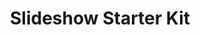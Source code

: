 ---
title: "Slideshow Starter Kit"

description: "Bring your memories and messages to life with our Slideshow Starter Kit, the perfect all-in-one solution for weddings, memorials, milestone celebrations, and corporate presentations. This curated package includes everything you need for a smooth, professional slideshow experience—no technical stress, just plug and play. Whether you're sharing a life story or a brand message, this setup ensures your visuals shine clearly and beautifully."

image: "/assets/images/slideshowstarter.png"

price: 89

items_included:
    - 1 x Epson Pro EX11000 Laser Projector (4600 lumen)
    - 1 x 84-inch Tripod Projector Screen (16:9)
    - 1 x Projector Stand
    - 1 x Laptop Stand (laptop not included)
    - Accessories (HDMI cable, Thunderbolt to HDMI adapter, power cords, power strip)

features:
    - Effortless setup in minutes 
    - Crystal-clear projection with laser technology
    - Dedicated laptop stand included
    - True plug-and-play convenience
    - Supports Thunderbolt connections - great for MacBook users

perfect_for:
    - Wedding slideshows
    - Memorials
    - Milestone parties
    - Corporate presentations

system_power: 1000

upgrades: 
    - None


layout: package
---